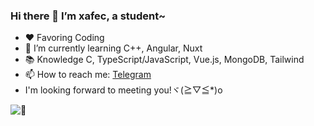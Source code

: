 ### Hi there 👋 I’m xafec, a student~
- ❤️ Favoring Coding
- 🌱 I’m currently learning C++, Angular, Nuxt
- 📚 Knowledge C, TypeScript/JavaScript, Vue.js, MongoDB, Tailwind
- 📫 How to reach me: [Telegram](https://t.me/xafdevc)
- I'm looking forward to meeting you!ヾ(≧▽≦*)o

<img alt="🦑" src="https://count.getloli.com/get/@xafec?theme=rule34"/>
